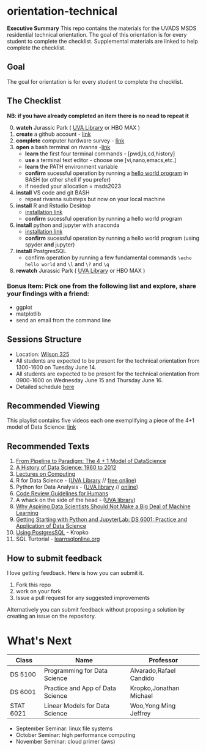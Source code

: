 # orientation-technical
**Executive Summary** This repo contains the materials for the UVADS MSDS residential technical orientation. The goal of this orientation is for every student to complete the checklist. Supplemental materials are linked to help complete the checklist.

## Goal
The goal for orientation is for every student to complete the checklist.

## The Checklist

**NB: if you have already completed an item there is no nead to repeat it**

0. **watch** Jurassic Park ( [UVA Library](https://search.lib.virginia.edu/sources/uva_library/items/u3586953) or HBO MAX )
1. **create** a github account - [link](https://github.com/join) 
2. **complete** computer hardware survey - [link](https://forms.gle/ddkrs1CtDwxGb1a87)
2. **open** a bash terminal on rivanna -[link](https://rivanna-portal.hpc.virginia.edu/)
    * **learn** the first four terminal commands - [pwd,ls,cd,history]
    * **use** a terminal text editor - choose one [vi,nano,emacs,etc.]
    * **learn** the PATH environment variable
    * **confirm** sucessful operation by running a [hello world program](https://github.com/UVADS/orientation-technical/blob/main/lessons/lesson-hello-world.md) in BASH (or other shell if you prefer)
    * if needed your allocation = msds2023
4. **install** VS code and git BASH
    * repeat rivanna substeps but now on your local machine
6. **install** R and Rstudio Desktop
    * [installation link](https://rstudio.com/products/rstudio/download/#download)
    * **confirm** sucessful operation by running a hello world program
7. **install** python and jupyter with anaconda
    * [installation link](https://docs.anaconda.com/anaconda/install/index.html)
    * **confirm** sucessful operation by running a hello world program (using spyder **and** jupyter)
8. **install** PostgresSQL
    * confirm operation by running a few fundamental commands `\echo hello world` and `\l` and `\?` and `\q`
10. **rewatch** Jurassic Park ( [UVA Library](https://search.lib.virginia.edu/sources/uva_library/items/u3586953) or HBO MAX )

### Bonus Item: Pick one from the following list and explore, share your findings with a friend:
* ggplot
* matplotlib
* send an email from the command line

## Sessions Structure
* Location: [Wilson 325](https://www.google.com/maps/dir/The+Rotunda,+University+Avenue,+Charlottesville,+VA/Wilson+Hall,+University,+VA+22903/@38.0341718,-78.5058008,17z/data=!3m1!5s0x89b3864428afc2cb:0x80a87cac3b54931c!4m15!4m14!1m5!1m1!1s0x89b38645c3e1a2f7:0x7c424e84bcb81680!2m2!1d-78.503426!2d38.0355514!1m5!1m1!1s0x89b38645206bdbdf:0x7dbc3c087e9f1849!2m2!1d-78.5040612!2d38.0324818!3e2!5i1)
* All students are expected to be present for the technical orientation from 1300-1600 on Tuesday June 14.
* All students are expected to be present for the technical orientation from 0900-1600 on Wednesday  June 15 and Thursday June 16.
* Detailed schedule [here](https://github.com/alonzi/orientation-technical/blob/main/detail-schedule.md)

## Recommended Viewing
This playlist contains five videos each one exemplifying a piece of the 4+1 model of Data Science: [link](https://youtube.com/playlist?list=PLc0No4e8MMEMcsS6pL4TZ8KegtS3VLlkk)

## Recommended Texts
1.  [From Pipeline to Paradigm: The 4 + 1 Model of DataScience](https://myuva-my.sharepoint.com/:b:/g/personal/lpa2a_virginia_edu/EVgvNgTGIY9NpiyhmJYG6sMBCUWeUbAwq6KiIvAp34k9NQ?e=gqrAeB)
2. [A History of Data Science: 1960 to 2012](https://myuva-my.sharepoint.com/:b:/g/personal/lpa2a_virginia_edu/EZ7EIykczFNOr7vu9Y0JsJwBXxEdwV86y5B1HRbrfCZ0Aw?e=PA6wHL)
3.  [Lectures on Computing](http://galileo.phys.virginia.edu/compfac/courses/)
3. R for Data Science - ([UVA Library](https://learning.oreilly.com/library/view/r-for-data/9781491910382/?ar) // [free online](https://r4ds.had.co.nz/))
3.  Python for Data Analysis - ([UVA library](https://learning.oreilly.com/library/view/python-for-data/9781491957653/?ar) // [online](https://wesmckinney.com/pages/book.html))
5.  [Code Review Guidelines for Humans](https://phauer.com/2018/code-review-guidelines/)
6.  A whack on the side of the head - ([UVA library](https://search.lib.virginia.edu/search?mode=advanced&q=title%3A%20%7BA%20Whack%20on%20the%20Side%20of%20the%20Head%3A%20How%20You%20Can%20Be%20More%20Creative%7D%20AND%20author%3A%20%7BOech%7D&pool=uva_library))
7.  [Why Aspiring Data Scientists Should Not Make a Big Deal of Machine Learning](https://towardsdatascience.com/why-aspiring-data-scientists-should-not-make-a-big-deal-of-machine-learning-218a66b18467)
8.  [Getting Starting with Python and JupyterLab: DS 6001: Practice and Application of Data Science](https://colab.research.google.com/drive/1oMEcZVC0P-VUGwLf-72XvHAPOoXEUkPh?usp=sharing)
9.  [Using PostgresSQL](https://jkropko.github.io/surfing-the-data-pipeline/ch6.html#using-postgressql) - Kropko
10.  SQL Turtorial - [learnsqlonline.org](https://www.learnsqlonline.org/)

## How to submit feedback
I love getting feedback. Here is how you can submit it.
1. Fork this repo
2. work on your fork
3. Issue a pull request for any suggested improvements

Alternatively you can submit feedback without proposing a solution by creating an issue on the repository.

# What's Next
| Class | Name  | Professor |
|-------|-------|-----------|
|  DS 5100   |Programming for Data Science | Alvarado,Rafael Candido   |
| DS 6001   |Practice and App of Data Science| Kropko,Jonathan Michael |
|   STAT 6021   | Linear Models for Data Science | Woo,Yong Ming Jeffrey |
* September Seminar: linux file systems
* October Seminar: high performance computing
* November Seminar: cloud primer (aws)
